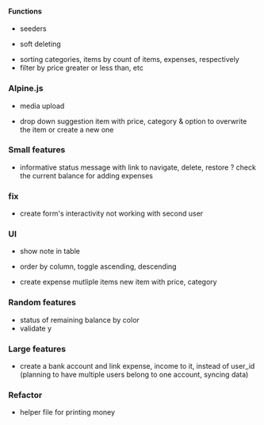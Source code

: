 #### Functions
- seeders
+ soft deleting
- sorting categories, items by count of items, expenses, respectively
- filter by price greater or less than, etc

### Alpine.js
- media upload
+ drop down suggestion item with price, category & option to overwrite the item or create a new one


### Small features
+ informative status message with link to navigate, delete, restore
? check the current balance for adding expenses

### fix
<!-- - expense of a deleted item, Attempt to read property "name" on null -->
- create form's interactivity not working with second user

### UI
- show note in table
+ order by column, toggle ascending, descending
- create expense mutliple items
    new item with price, category

### Random features
- status of remaining balance by color
- validate y

### Large features
- create a bank account and link expense, income to it, instead of user_id
    (planning to have multiple users belong to one account, syncing data)

### Refactor
- helper file for printing money